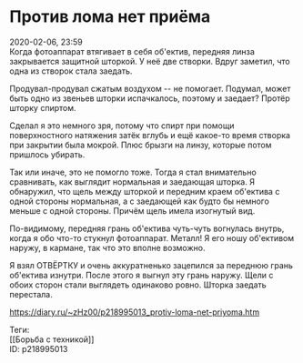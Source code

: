 Против лома нет приёма
=======================

   
 2020-02-06, 23:59   
  Когда фотоаппарат втягивает в себя об'ектив, передняя линза закрывается защитной шторкой. У неё две створки. Вдруг заметил, что одна из створок стала заедать.   
   
 Продувал-продувал сжатым воздухом -- не помогает. Подумал, может быть одно из звеньев шторки испачкалось, поэтому и заедает? Протёр шторку спиртом.   
   
 Сделал я это немного зря, потому что спирт при помощи поверхностного натяжения затёк вглубь и ещё какое-то время створка при закрытии была мокрой. Плюс брызги на линзу, которые потом пришлось убирать.   
   
 Так или иначе, это не помогло тоже. Тогда я стал внимательно сравнивать, как выглядит нормальная и заедающая шторка. Я обнаружил, что щель между шторкой и передним краем об'ектива с одной стороны нормальная, а с заедающей как будто бы немного меньше с одной стороны. Причём щель имела изогнутый вид.   
   
 По-видимому, передняя грань об'ектива чуть-чуть вогнулась внутрь, когда я обо что-то стукнул фотоаппарат. Металл! Я его ношу об'ективом наружу, в кармане, так что это вполне возможно.   
   
 Я взял ОТВЁРТКУ и очень аккуратненько зацепился за переднюю грань об'ектива изнутри. После этого я выгнул эту грань наружу. Щели с обоих сторон стали выглядеть одинаково ровно. Шторка заедать перестала.   
    
 <https://diary.ru/~zHz00/p218995013_protiv-loma-net-priyoma.htm>   
   
 Теги:   
 [[Борьба с техникой]]   
 ID: p218995013